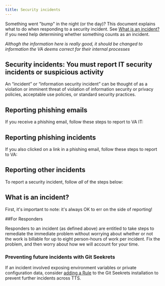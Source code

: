 ```yaml
---
title: Security incidents
---
```


Something went "bump" in the night (or the day)? This document explains what to do when responding to a security incident. See [What is an incident?](#what-is-an-incident) if you need help determining whether something counts as an incident.

_Althogh the information here is really good, it should be changed to information the VA deems correct for their internal processes_

## Security incidents: You must report IT security incidents or suspicious activity

An “incident” or “information security incident” can be thought of as a violation or imminent threat of violation of information security or privacy policies, acceptable use policies, or standard security practices.

## Reporting phishing emails
If you receive a phishing email, follow these steps to report to VA IT:

<!-- This needs to be populated with VA specific information -->

## Reporting phishing incidents
If you also clicked on a link in a phishing email, follow these steps to report to VA:

<!-- This needs to be populated with VA specific information -->

## Reporting other incidents
To report a security incident, follow *all* of the steps below:

<!-- This needs to be populated with VA specific information -->

## What is an incident?

First, it's important to note: it's always OK to err on the side of reporting! 

<!-- This needs to be populated with VA specific information -->

##For Responders

Responders to an incident (as defined above) are entitled to take steps to remediate the immediate problem without worrying about whether or not the work is billable for up to eight person-hours of work per incident. Fix the problem, and then worry about how we will account for your time.

### Preventing future incidents with Git Seekrets

If an incident involved exposing environment variables or private configuration
data, consider [adding a Rule](https://github.com/18F/laptop#git-seekret) to the
Git Seekrets installation to prevent further incidents across TTS.
